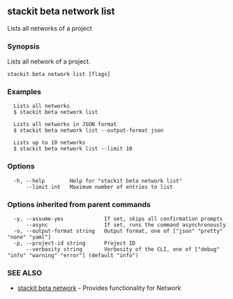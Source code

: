 ## stackit beta network list

Lists all networks of a project

### Synopsis

Lists all network of a project.

```
stackit beta network list [flags]
```

### Examples

```
  Lists all networks
  $ stackit beta network list

  Lists all networks in JSON format
  $ stackit beta network list --output-format json

  Lists up to 10 networks
  $ stackit beta network list --limit 10
```

### Options

```
  -h, --help        Help for "stackit beta network list"
      --limit int   Maximum number of entries to list
```

### Options inherited from parent commands

```
  -y, --assume-yes             If set, skips all confirmation prompts
      --async                  If set, runs the command asynchronously
  -o, --output-format string   Output format, one of ["json" "pretty" "none" "yaml"]
  -p, --project-id string      Project ID
      --verbosity string       Verbosity of the CLI, one of ["debug" "info" "warning" "error"] (default "info")
```

### SEE ALSO

* [stackit beta network](./stackit_beta_network.md)	 - Provides functionality for Network

